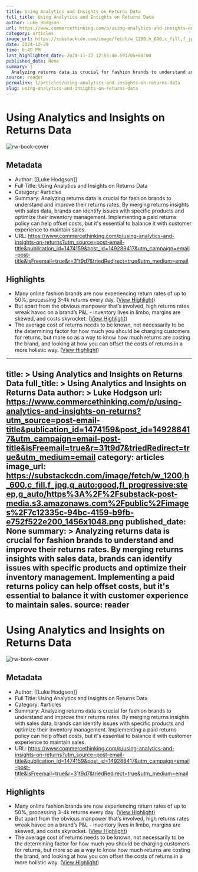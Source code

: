 ```yaml
---
title: Using Analytics and Insights on Returns Data
full_title: Using Analytics and Insights on Returns Data
author: Luke Hodgson
url: https://www.commercethinking.com/p/using-analytics-and-insights-on-returns?utm_source=post-email-title&publication_id=1474159&post_id=149288417&utm_campaign=email-post-title&isFreemail=true&r=31t9d7&triedRedirect=true&utm_medium=email
category: articles
image_url: https://substackcdn.com/image/fetch/w_1200,h_600,c_fill,f_jpg,q_auto:good,fl_progressive:steep,g_auto/https%3A%2F%2Fsubstack-post-media.s3.amazonaws.com%2Fpublic%2Fimages%2F7c12335c-94bc-4159-b9fb-e752f522e200_1456x1048.png
date: 2024-12-29
time: 6:40 PM
last_highlighted_date: 2024-11-27 12:55:46.591705+00:00
published_date: None
summary: |
  Analyzing returns data is crucial for fashion brands to understand and improve their returns rates. By merging returns insights with sales data, brands can identify issues with specific products and optimize their inventory management. Implementing a paid returns policy can help offset costs, but it's essential to balance it with customer experience to maintain sales.
source: reader
permalink: l/articles/using-analytics-and-insights-on-returns-data
slug: using-analytics-and-insights-on-returns-data
---
```

# Using Analytics and Insights on Returns Data

![rw-book-cover](https://substackcdn.com/image/fetch/w_1200,h_600,c_fill,f_jpg,q_auto:good,fl_progressive:steep,g_auto/https%3A%2F%2Fsubstack-post-media.s3.amazonaws.com%2Fpublic%2Fimages%2F7c12335c-94bc-4159-b9fb-e752f522e200_1456x1048.png)

## Metadata
- Author: [[Luke Hodgson]]
- Full Title: Using Analytics and Insights on Returns Data
- Category: #articles
- Summary: Analyzing returns data is crucial for fashion brands to understand and improve their returns rates. By merging returns insights with sales data, brands can identify issues with specific products and optimize their inventory management. Implementing a paid returns policy can help offset costs, but it's essential to balance it with customer experience to maintain sales.
- URL: https://www.commercethinking.com/p/using-analytics-and-insights-on-returns?utm_source=post-email-title&publication_id=1474159&post_id=149288417&utm_campaign=email-post-title&isFreemail=true&r=31t9d7&triedRedirect=true&utm_medium=email

## Highlights
- Many online fashion brands are now experiencing return rates of up to 50%, processing 3-4k returns every day. ([View Highlight](https://read.readwise.io/read/01jdpty4630886ks7fg4gk01gc))
- But apart from the obvious manpower that’s involved, high returns rates wreak havoc on a brand’s P&L - inventory lives in limbo, margins are skewed, and costs skyrocket. ([View Highlight](https://read.readwise.io/read/01jdptyf15h49bbgcrtsy5jmm4))
- The average cost of returns needs to be known, not necessarily to be the determining factor for how much you should be charging customers for returns, but more so as a way to know how much returns are costing the brand, and looking at how you can offset the costs of returns in a more holistic way. ([View Highlight](https://read.readwise.io/read/01jdpv2980ymfaztagcp4txt20))


---
title: >
  Using Analytics and Insights on Returns Data
full_title: >
  Using Analytics and Insights on Returns Data
author: >
  Luke Hodgson
url: https://www.commercethinking.com/p/using-analytics-and-insights-on-returns?utm_source=post-email-title&publication_id=1474159&post_id=149288417&utm_campaign=email-post-title&isFreemail=true&r=31t9d7&triedRedirect=true&utm_medium=email
category: articles
image_url: https://substackcdn.com/image/fetch/w_1200,h_600,c_fill,f_jpg,q_auto:good,fl_progressive:steep,g_auto/https%3A%2F%2Fsubstack-post-media.s3.amazonaws.com%2Fpublic%2Fimages%2F7c12335c-94bc-4159-b9fb-e752f522e200_1456x1048.png
published_date: None
summary: >
  Analyzing returns data is crucial for fashion brands to understand and improve their returns rates. By merging returns insights with sales data, brands can identify issues with specific products and optimize their inventory management. Implementing a paid returns policy can help offset costs, but it's essential to balance it with customer experience to maintain sales.
source: reader
---
# Using Analytics and Insights on Returns Data

![rw-book-cover](https://substackcdn.com/image/fetch/w_1200,h_600,c_fill,f_jpg,q_auto:good,fl_progressive:steep,g_auto/https%3A%2F%2Fsubstack-post-media.s3.amazonaws.com%2Fpublic%2Fimages%2F7c12335c-94bc-4159-b9fb-e752f522e200_1456x1048.png)

## Metadata
- Author: [[Luke Hodgson]]
- Full Title: Using Analytics and Insights on Returns Data
- Category: #articles
- Summary: Analyzing returns data is crucial for fashion brands to understand and improve their returns rates. By merging returns insights with sales data, brands can identify issues with specific products and optimize their inventory management. Implementing a paid returns policy can help offset costs, but it's essential to balance it with customer experience to maintain sales.
- URL: https://www.commercethinking.com/p/using-analytics-and-insights-on-returns?utm_source=post-email-title&publication_id=1474159&post_id=149288417&utm_campaign=email-post-title&isFreemail=true&r=31t9d7&triedRedirect=true&utm_medium=email

## Highlights
- Many online fashion brands are now experiencing return rates of up to 50%, processing 3-4k returns every day. ([View Highlight](https://read.readwise.io/read/01jdpty4630886ks7fg4gk01gc))
- But apart from the obvious manpower that’s involved, high returns rates wreak havoc on a brand’s P&L - inventory lives in limbo, margins are skewed, and costs skyrocket. ([View Highlight](https://read.readwise.io/read/01jdptyf15h49bbgcrtsy5jmm4))
- The average cost of returns needs to be known, not necessarily to be the determining factor for how much you should be charging customers for returns, but more so as a way to know how much returns are costing the brand, and looking at how you can offset the costs of returns in a more holistic way. ([View Highlight](https://read.readwise.io/read/01jdpv2980ymfaztagcp4txt20))


